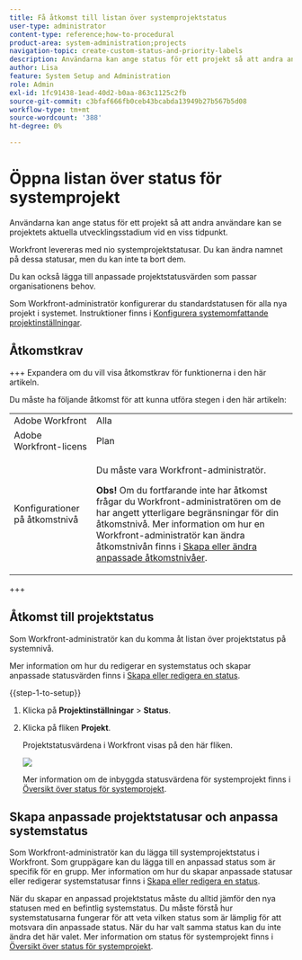 ```yaml
---
title: Få åtkomst till listan över systemprojektstatus
user-type: administrator
content-type: reference;how-to-procedural
product-area: system-administration;projects
navigation-topic: create-custom-status-and-priority-labels
description: Användarna kan ange status för ett projekt så att andra användare kan se projektets aktuella utvecklingsstadium vid en viss tidpunkt.
author: Lisa
feature: System Setup and Administration
role: Admin
exl-id: 1fc91438-1ead-40d2-b0aa-863c1125c2fb
source-git-commit: c3bfaf666fb0ceb43bcabda13949b27b567b5d08
workflow-type: tm+mt
source-wordcount: '388'
ht-degree: 0%

---
```


# Öppna listan över status för systemprojekt

Användarna kan ange status för ett projekt så att andra användare kan se projektets aktuella utvecklingsstadium vid en viss tidpunkt.

Workfront levereras med nio systemprojektstatusar. Du kan ändra namnet på dessa statusar, men du kan inte ta bort dem.

Du kan också lägga till anpassade projektstatusvärden som passar organisationens behov.

Som Workfront-administratör konfigurerar du standardstatusen för alla nya projekt i systemet. Instruktioner finns i [Konfigurera systemomfattande projektinställningar](../../../administration-and-setup/set-up-workfront/configure-system-defaults/set-project-preferences.md).

## Åtkomstkrav

+++ Expandera om du vill visa åtkomstkrav för funktionerna i den här artikeln.

Du måste ha följande åtkomst för att kunna utföra stegen i den här artikeln:

<table style="table-layout:auto"> 
 <col> 
 <col> 
 <tbody> 
  <tr> 
   <td role="rowheader">Adobe Workfront</td> 
   <td>Alla</td> 
  </tr> 
  <tr> 
   <td role="rowheader">Adobe Workfront-licens</td> 
   <td>Plan</td> 
  </tr> 
  <tr> 
   <td role="rowheader">Konfigurationer på åtkomstnivå</td> 
   <td> <p>Du måste vara Workfront-administratör.</p> <p><b>Obs!</b> Om du fortfarande inte har åtkomst frågar du Workfront-administratören om de har angett ytterligare begränsningar för din åtkomstnivå. Mer information om hur en Workfront-administratör kan ändra åtkomstnivån finns i <a href="../../../administration-and-setup/add-users/configure-and-grant-access/create-modify-access-levels.md" class="MCXref xref">Skapa eller ändra anpassade åtkomstnivåer</a>.</p> </td> 
  </tr> 
 </tbody> 
</table>

+++

## Åtkomst till projektstatus

Som Workfront-administratör kan du komma åt listan över projektstatus på systemnivå.

Mer information om hur du redigerar en systemstatus och skapar anpassade statusvärden finns i [Skapa eller redigera en status](../../../administration-and-setup/customize-workfront/creating-custom-status-and-priority-labels/create-or-edit-a-status.md).

{{step-1-to-setup}}

1. Klicka på **Projektinställningar** > **Status**.

1. Klicka på fliken **Projekt**.

   Projektstatusvärdena i Workfront visas på den här fliken.

   ![](assets/project-status.png)

   Mer information om de inbyggda statusvärdena för systemprojekt finns i [Översikt över status för systemprojekt](../../../administration-and-setup/customize-workfront/creating-custom-status-and-priority-labels/system-project-statuses.md).

## Skapa anpassade projektstatusar och anpassa systemstatus

Som Workfront-administratör kan du lägga till systemprojektstatus i Workfront. Som gruppägare kan du lägga till en anpassad status som är specifik för en grupp. Mer information om hur du skapar anpassade statusar eller redigerar systemstatusar finns i [Skapa eller redigera en status](../../../administration-and-setup/customize-workfront/creating-custom-status-and-priority-labels/create-or-edit-a-status.md).

När du skapar en anpassad projektstatus måste du alltid jämför den nya statusen med en befintlig systemstatus. Du måste förstå hur systemstatusarna fungerar för att veta vilken status som är lämplig för att motsvara din anpassade status. När du har valt samma status kan du inte ändra det här valet. Mer information om status för systemprojekt finns i [Översikt över status för systemprojekt](../../../administration-and-setup/customize-workfront/creating-custom-status-and-priority-labels/system-project-statuses.md).
